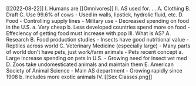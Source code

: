 [[2022-08-22]]
I. Humans are [[Omnivores]] 
II. AS used for. . .
    A. Clothing
    B. Draft
    C. Use 99.6% of cows
	    - Used in walls, lipstick, hydrolic fluid, etc.
	D. Food
		- Controlling supply lines
		- Military use
		- Decreased spending on food in the U.S.
			a. Very cheap
			b. Less developed countries spend more on food
		- Effeciency of getting food must increase with pop
III. What is AS?
	A. Research
	B. Food production studies
		- Insects have good nutritional value
		- Reptiles across world
	C. Veterinary Medicine (especially large)
		- Many parts of world don't have pets, just work/farm animals
		- Pets recent concept
			a. Large increase spending on pets in U.S.
		- Growing need for insect vet med
	D. Zoos take undomesticated animals and maintain them
	E. American Society of Animal Science
		- Main AS department
		- Growing rapidly since 1908
			b. Includes more exotic animals
IV. [[Sex Classes.png]]
